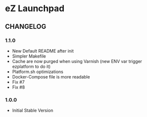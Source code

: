 # eZ Launchpad

## CHANGELOG

### 1.1.0 

- New Default README after init
- Simpler Makefile
- Cache are now purged when using Varnish (new ENV var trigger ezplatform to do it)
- Platform.sh optimizations
- Docker-Compose file is more readable
- Fix #7
- Fix #8


### 1.0.0 

- Initial Stable Version
